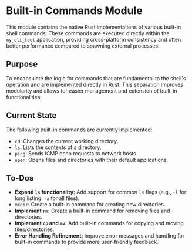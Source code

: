 # Built-in Commands Module

This module contains the native Rust implementations of various built-in shell commands. These commands are executed directly within the `my_cli_tool` application, providing cross-platform consistency and often better performance compared to spawning external processes.

## Purpose

To encapsulate the logic for commands that are fundamental to the shell's operation and are implemented directly in Rust. This separation improves modularity and allows for easier management and extension of built-in functionalities.

## Current State

The following built-in commands are currently implemented:

*   `cd`: Changes the current working directory.
*   `ls`: Lists the contents of a directory.
*   `ping`: Sends ICMP echo requests to network hosts.
*   `open`: Opens files and directories with their default applications.

## To-Dos

*   **Expand `ls` functionality:** Add support for common `ls` flags (e.g., `-l` for long listing, `-a` for all files).
*   `mkdir`: Create a built-in command for creating new directories.
*   **Implement `rm`:** Create a built-in command for removing files and directories.
*   **Implement `cp` and `mv`:** Add built-in commands for copying and moving files/directories.
*   **Error Handling Refinement:** Improve error messages and handling for built-in commands to provide more user-friendly feedback.
